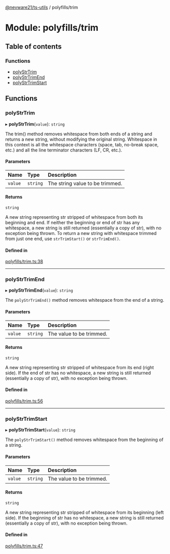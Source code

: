 [@nevware21/ts-utils](../README.md) / polyfills/trim

# Module: polyfills/trim

## Table of contents

### Functions

- [polyStrTrim](polyfills_trim.md#polystrtrim)
- [polyStrTrimEnd](polyfills_trim.md#polystrtrimend)
- [polyStrTrimStart](polyfills_trim.md#polystrtrimstart)

## Functions

### polyStrTrim

▸ **polyStrTrim**(`value`): `string`

The trim() method removes whitespace from both ends of a string and returns a new string,
without modifying the original string. Whitespace in this context is all the whitespace
characters (space, tab, no-break space, etc.) and all the line terminator characters
(LF, CR, etc.).

#### Parameters

| Name | Type | Description |
| :------ | :------ | :------ |
| `value` | `string` | The string value to be trimmed. |

#### Returns

`string`

A new string representing str stripped of whitespace from both its beginning and end.
If neither the beginning or end of str has any whitespace, a new string is still returned (essentially
a copy of str), with no exception being thrown.
To return a new string with whitespace trimmed from just one end, use `strTrimStart()` or `strTrimEnd()`.

#### Defined in

[polyfills/trim.ts:38](https://github.com/nevware21/ts-utils/blob/9e4a475/ts-utils/src/polyfills/trim.ts#L38)

___

### polyStrTrimEnd

▸ **polyStrTrimEnd**(`value`): `string`

The `polyStrTrimEnd()` method removes whitespace from the end of a string.

#### Parameters

| Name | Type | Description |
| :------ | :------ | :------ |
| `value` | `string` | The value to be trimmed. |

#### Returns

`string`

A new string representing str stripped of whitespace from its end (right side).
If the end of str has no whitespace, a new string is still returned (essentially a copy of str),
with no exception being thrown.

#### Defined in

[polyfills/trim.ts:56](https://github.com/nevware21/ts-utils/blob/9e4a475/ts-utils/src/polyfills/trim.ts#L56)

___

### polyStrTrimStart

▸ **polyStrTrimStart**(`value`): `string`

The `polyStrTrimStart()` method removes whitespace from the beginning of a string.

#### Parameters

| Name | Type | Description |
| :------ | :------ | :------ |
| `value` | `string` | The value to be trimmed. |

#### Returns

`string`

A new string representing str stripped of whitespace from its beginning (left side).
If the beginning of str has no whitespace, a new string is still returned (essentially a copy of str),
with no exception being thrown.

#### Defined in

[polyfills/trim.ts:47](https://github.com/nevware21/ts-utils/blob/9e4a475/ts-utils/src/polyfills/trim.ts#L47)
